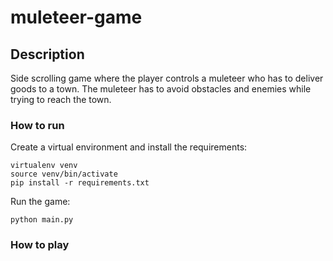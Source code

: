# muleteer-game

## Description
Side scrolling game where the player controls a muleteer who has to deliver goods to a town. The muleteer has to avoid obstacles and enemies while trying to reach the town.
### How to run
Create a virtual environment and install the requirements:
    
    virtualenv venv
    source venv/bin/activate
    pip install -r requirements.txt
Run the game:

    python main.py

### How to play

